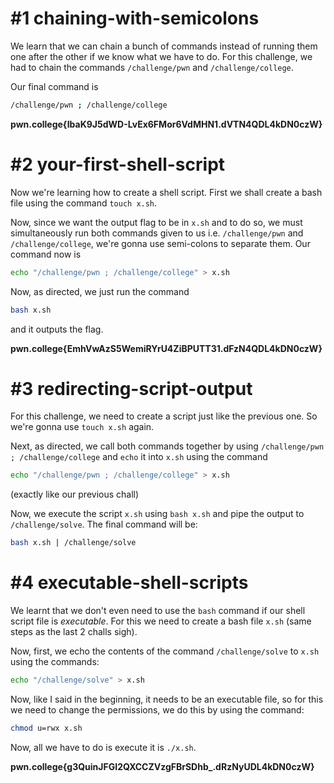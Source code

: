 # #1 chaining-with-semicolons

We learn that we can chain a bunch of commands instead of running them one after the other if we know what we have to do.  For this challenge, we had to chain the commands `/challenge/pwn` and `/challenge/college`.

Our final command is 
```bash
/challenge/pwn ; /challenge/college
```

**pwn.college{IbaK9J5dWD-LvEx6FMor6VdMHN1.dVTN4QDL4kDN0czW}**

# #2 your-first-shell-script

Now we're learning how to create a shell script. First we shall create a bash file using the command `touch x.sh`.

Now, since we want the output flag to be in `x.sh` and to do so, we must simultaneously run both commands given to us i.e. `/challenge/pwn` and `/challenge/college`, we're gonna use semi-colons to separate them. Our command now is 

```bash
echo "/challenge/pwn ; /challenge/college" > x.sh
```

Now, as directed, we just run the command 
```bash
bash x.sh
```

and it outputs the flag.

**pwn.college{EmhVwAzS5WemiRYrU4ZiBPUTT31.dFzN4QDL4kDN0czW}**

# #3 redirecting-script-output

For this challenge, we need to create a script just like the previous one. So we're gonna use `touch x.sh` again.

Next, as directed, we call both commands together by using `/challenge/pwn ; /challenge/college` and `echo` it into `x.sh` using the command 
```bash
echo "/challenge/pwn ; /challenge/college" > x.sh
```

(exactly like our previous chall)

Now, we execute the script `x.sh` using `bash x.sh` and pipe the output to `/challenge/solve`. The final command will be:

```bash
bash x.sh | /challenge/solve
```

# #4 executable-shell-scripts

We learnt that we don't even need to use the `bash` command if our shell script file is *executable*.  For this we need to create a bash file `x.sh` (same steps as the last 2 challs sigh). 

Now, first, we echo the contents of the command `/challenge/solve` to `x.sh` using the commands: 

```bash
echo "/challenge/solve" > x.sh
```

Now, like I said in the beginning, it needs to be an executable file, so for this we need to change the permissions, we do this by using the command:

```bash
chmod u=rwx x.sh
```

Now, all we have to do is execute it is `./x.sh`.

**pwn.college{g3QuinJFGI2QXCCZVzgFBrSDhb_.dRzNyUDL4kDN0czW}**